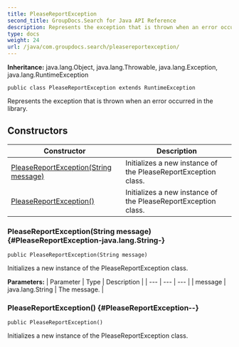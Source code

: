 ```yaml
---
title: PleaseReportException
second_title: GroupDocs.Search for Java API Reference
description: Represents the exception that is thrown when an error occurred in the library.
type: docs
weight: 24
url: /java/com.groupdocs.search/pleasereportexception/
---
```

**Inheritance:**
java.lang.Object, java.lang.Throwable, java.lang.Exception, java.lang.RuntimeException
```
public class PleaseReportException extends RuntimeException
```

Represents the exception that is thrown when an error occurred in the library.
## Constructors

| Constructor | Description |
| --- | --- |
| [PleaseReportException(String message)](#PleaseReportException-java.lang.String-) | Initializes a new instance of the  PleaseReportException  class. |
| [PleaseReportException()](#PleaseReportException--) | Initializes a new instance of the  PleaseReportException  class. |
### PleaseReportException(String message) {#PleaseReportException-java.lang.String-}
```
public PleaseReportException(String message)
```


Initializes a new instance of the  PleaseReportException  class.

**Parameters:**
| Parameter | Type | Description |
| --- | --- | --- |
| message | java.lang.String | The message. |

### PleaseReportException() {#PleaseReportException--}
```
public PleaseReportException()
```


Initializes a new instance of the  PleaseReportException  class.

